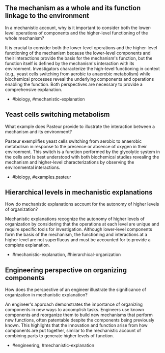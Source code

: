 ## The mechanism as a whole and its function linkage to the environment
In a mechanistic account, why is it important to consider both the lower-level operations of components and the higher-level functioning of the whole mechanism?

It is crucial to consider both the lower-level operations and the higher-level functioning of the mechanism because the lower-level components and their interactions provide the basis for the mechanism's function, but the function itself is defined by the mechanism's interaction with its environment. Investigators characterize the high-level functioning in context (e.g., yeast cells switching from aerobic to anaerobic metabolism) while biochemical processes reveal the underlying components and operations enabling the function. Both perspectives are necessary to provide a comprehensive explanation.

- #biology, #mechanistic-explanation

## Yeast cells switching metabolism
What example does Pasteur provide to illustrate the interaction between a mechanism and its environment?

Pasteur exemplifies yeast cells switching from aerobic to anaerobic metabolism in response to the presence or absence of oxygen in their environment. This switch is a function performed by the glycolytic system in the cells and is best understood with both biochemical studies revealing the mechanism and higher-level characterizations by observing the environmental interactions.

- #biology, #examples.pasteur

## Hierarchical levels in mechanistic explanations
How do mechanistic explanations account for the autonomy of higher levels of organization?

Mechanistic explanations recognize the autonomy of higher levels of organization by considering that the operations at each level are unique and require specific tools for investigation. Although lower-level components form the basis of the mechanism, the functioning and interactions at a higher level are not superfluous and must be accounted for to provide a complete explanation.

- #mechanistic-explanation, #hierarchical-organization

## Engineering perspective on organizing components
How does the perspective of an engineer illustrate the significance of organization in mechanistic explanation?

An engineer's approach demonstrates the importance of organizing components in new ways to accomplish tasks. Engineers use known components and reorganize them to build new mechanisms that perform new functions, often patentable despite the components being previously known. This highlights that the innovation and function arise from how components are put together, similar to the mechanistic account of combining parts to generate higher levels of function.

- #engineering, #mechanistic-explanation